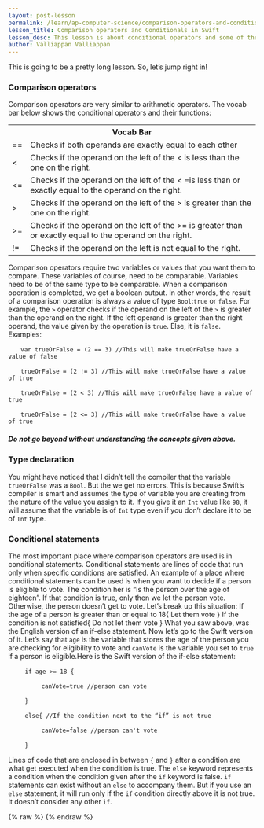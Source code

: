 ```yaml
---
layout: post-lesson
permalink: /learn/ap-computer-science/comparison-operators-and-conditionals-in-swift/
lesson_title: Comparison operators and Conditionals in Swift
lesson_desc: This lesson is about conditional operators and some of their uses in iOS.
author: Valliappan Valliappan
---
```


<script src="/questions.js"></script>
This is going to be a pretty long lesson. So, let’s jump right in!
<h3>Comparison operators</h3>
Comparison operators are very similar to arithmetic operators. The vocab bar below shows the conditional operators and their functions:
<table>
<tr>
<th colspan="2">Vocab Bar</th>
</tr>
<tr>
<td>==</td>
<td>Checks if both operands are exactly equal to each other</td>
</tr>
<tr>
<td><</td>
<td>Checks if the operand on the left of the < is less than the one on the right.</td>
</tr>
<tr>
<td><=</td>
<td>Checks if the operand on the left of the < =is less than or exactly equal to the operand on the right.</td>
</tr>
<tr>
<td>></td>
<td>Checks if the operand on the left of the > is greater than the one on the right.</td>
</tr>
<tr>
<td>>=</td>
<td>Checks if the operand on the left of the >= is greater than or exactly equal to the operand on the right.</td>
</tr>
<tr>
<td>!=</td>
<td>Checks if the operand on the left is not equal to the right.</td>
</tr>
</table>
Comparison operators require two variables or values that you want them to compare. These variables of course, need to be comparable. Variables need to be of the same type to be comparable. When a comparison operation is completed, we get a boolean output. In other words, the result of a comparison operation is always a value of type <code>Bool</code>:<code>true</code> or <code>false</code>.
For example, the <code>></code> operator checks if the operand on the left of the <code>></code> is greater than the operand on the right. If the left operand is greater than the right operand, the value given by the operation is <code>true</code>. Else, it is <code>false</code>.
Examples:

<pre>   <code>var trueOrFalse = (2 == 3) //This will make trueOrFalse have a value of false</code></pre>

<pre>   <code>trueOrFalse = (2 != 3) //This will make trueOrFalse have a value of true</code></pre>

<pre>   <code>trueOrFalse = (2 < 3) //This will make trueOrFalse have a value of true</code></pre>

<pre>   <code>trueOrFalse = (2 <= 3) //This will make trueOrFalse have a value of true</code></pre>

<h5>Do not go beyond without understanding the concepts given above.<h5>

<h3>Type declaration</h3>
You might have noticed that I didn’t tell the compiler that the variable <code>trueOrFalse</code> was a <code>Bool</code>. But the we get no errors. This is because Swift’s compiler is smart and assumes the type of variable you are creating from the nature of the value you assign to it. If you give it an <code>Int</code> value like <code>98</code>, it will assume that the variable is of <code>Int</code> type even if you don’t declare it to be of <code>Int</code> type.

<h3>Conditional statements</h3>
The most important place where comparison operators are used is in conditional statements. Conditional statements are lines of code that run only when specific conditions are satisfied. An example of a place where conditional statements can be used is when you want to decide if a person is eligible to vote. The condition her is “Is the person over the age of eighteen”. If that condition is true, only then we let the person vote. Otherwise, the person doesn’t get to vote. Let’s break up this situation:
If the age of a person is greater than or equal to 18{
Let them vote
}
If the condition is not satisfied{
Do not let them vote
}
What you saw above, was the English version of an if-else statement. Now let’s go to the Swift version of it. Let’s say that <code>age</code> is the variable that stores the age of the person you are checking for eligibility to vote and <code>canVote</code> is the variable you set to <code>true</code> if a person is eligible.Here is the Swift version of the if-else statement:
<pre>    <code>if age >= 18 {</code></pre>
<pre>        <code>canVote=true //person can vote</code></pre>
<pre>    <code>}</code></pre>
<pre>    <code>else{ //If the condition next to the “if” is not true</code></pre>
<pre>        <code>canVote=false //person can't vote</code></pre>
<pre>    <code>}</code></pre>
Lines of code that are enclosed in between <code>{</code> and <code>}</code> after a condition are what get executed when the condition is true. The <code>else</code> keyword represents a condition when the condition given after the <code>if</code> keyword is false. <code>if</code> statements can exist without an <code>else</code> to accompany them. But if you use an <code>else</code> statement, it will run only if the <code>if</code> condition directly above it is not true. It doesn’t consider any other <code>if</code>.

{% raw %}
{% endraw %}